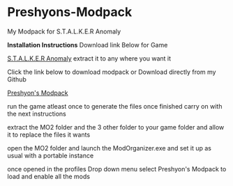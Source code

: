 # Preshyons-Modpack
My Modpack for S.T.A.L.K.E.R Anomaly

**Installation Instructions**
Download link Below for Game

[S.T.A.L.K.E.R Anomaly](https://www.moddb.com/mods/stalker-anomaly)
extract it to any where you want it

Click the link below to download modpack
or Download directly from my Github

[Preshyon's Modpack]()

run the game atleast once to generate the files once finished carry on with the next instructions

extract the MO2 folder and the 3 other folder to your game folder and allow it to replace the files it wants

open the MO2 folder and launch the ModOrganizer.exe and set it up as usual with a portable instance

once opened in the profiles Drop down menu select Preshyon's Modpack to load and enable all the mods
